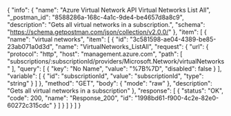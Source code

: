 {
  "info": {
    "name": "Azure Virtual Network API Virtual Networks List All",
    "_postman_id": "8588286a-168c-4a1c-9de4-be4657d8a8c9",
    "description": "Gets all virtual networks in a subscription.",
    "schema": "https://schema.getpostman.com/json/collection/v2.0.0/"
  },
  "item": [
    {
      "name": "virtual networks",
      "item": [
        {
          "id": "3c581598-ae04-4389-be85-23ab071a0d3d",
          "name": "VirtualNetworks_ListAll",
          "request": {
            "url": {
              "protocol": "http",
              "host": "management.azure.com",
              "path": [
                "subscriptions/:subscriptionId/providers/Microsoft.Network/virtualNetworks"
              ],
              "query": [
                {
                  "key": "No Name",
                  "value": "%7B%7D",
                  "disabled": false
                }
              ],
              "variable": [
                {
                  "id": "subscriptionId",
                  "value": "subscriptionId",
                  "type": "string"
                }
              ]
            },
            "method": "GET",
            "body": {
              "mode": "raw"
            },
            "description": "Gets all virtual networks in a subscription"
          },
          "response": [
            {
              "status": "OK",
              "code": 200,
              "name": "Response_200",
              "id": "1998bd61-f900-4c2e-82e0-60272c315cdc"
            }
          ]
        }
      ]
    }
  ]
}